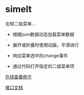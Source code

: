 # simelt

左侧二级菜单...

- 根据json数据动态加载菜单数据


- 展开或折叠时使用动画，平滑进行
- 响应菜单选中的change事件
- 通过代码打开指定的二级菜单项




[在线查看例子](https://zhizao.github.io/simelt/demo/demo.html)



[接口文档](接口文档.md)









